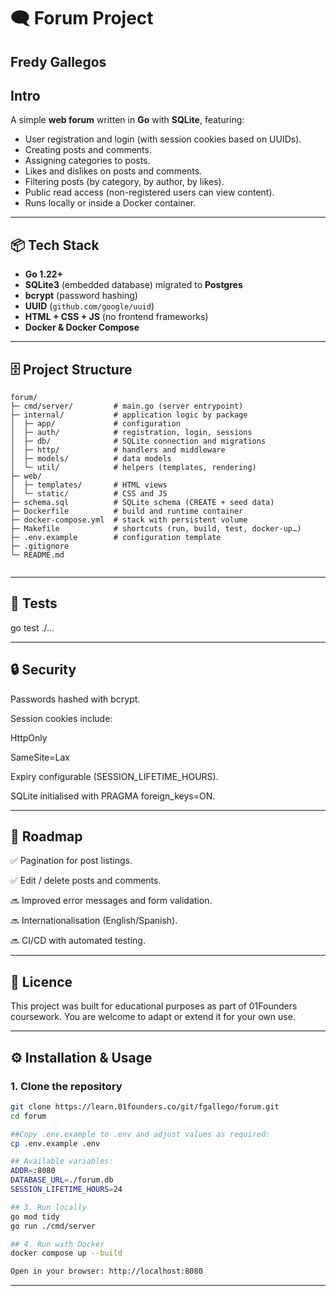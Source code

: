 # 🗨️ Forum Project

## Fredy Gallegos

## Intro

A simple **web forum** written in **Go** with **SQLite**, featuring:

- User registration and login (with session cookies based on UUIDs).
- Creating posts and comments.
- Assigning categories to posts.
- Likes and dislikes on posts and comments.
- Filtering posts (by category, by author, by likes).
- Public read access (non-registered users can view content).
- Runs locally or inside a Docker container.

---

## 📦 Tech Stack

- **Go 1.22+**
- **SQLite3** (embedded database) migrated to **Postgres**
- **bcrypt** (password hashing)
- **UUID** (`github.com/google/uuid`)
- **HTML + CSS + JS** (no frontend frameworks)
- **Docker & Docker Compose**

---

## 🗄️ Project Structure

```text
forum/
├─ cmd/server/         # main.go (server entrypoint)
├─ internal/           # application logic by package
│  ├─ app/             # configuration
│  ├─ auth/            # registration, login, sessions
│  ├─ db/              # SQLite connection and migrations
│  ├─ http/            # handlers and middleware
│  ├─ models/          # data models
│  └─ util/            # helpers (templates, rendering)
├─ web/
│  ├─ templates/       # HTML views
│  └─ static/          # CSS and JS
├─ schema.sql          # SQLite schema (CREATE + seed data)
├─ Dockerfile          # build and runtime container
├─ docker-compose.yml  # stack with persistent volume
├─ Makefile            # shortcuts (run, build, test, docker-up…)
├─ .env.example        # configuration template
├─ .gitignore
└─ README.md


```

---

## 🧪 Tests

go test ./...

---

## 🔒 Security

Passwords hashed with bcrypt.

Session cookies include:

HttpOnly

SameSite=Lax

Expiry configurable (SESSION_LIFETIME_HOURS).

SQLite initialised with PRAGMA foreign_keys=ON.

---

## 🚀 Roadmap

✅ Pagination for post listings.

✅ Edit / delete posts and comments.

🔜 Improved error messages and form validation.

🔜 Internationalisation (English/Spanish).

🔜 CI/CD with automated testing.

---

## 📜 Licence

This project was built for educational purposes as part of 01Founders coursework.
You are welcome to adapt or extend it for your own use.

---

## ⚙️ Installation & Usage

### 1. Clone the repository

```bash
git clone https://learn.01founders.co/git/fgallego/forum.git
cd forum

##Copy .env.example to .env and adjust values as required:
cp .env.example .env

## Available variables:
ADDR=:8080
DATABASE_URL=./forum.db
SESSION_LIFETIME_HOURS=24

## 3. Run locally
go mod tidy
go run ./cmd/server

## 4. Run with Docker
docker compose up --build

Open in your browser: http://localhost:8080

```

---
